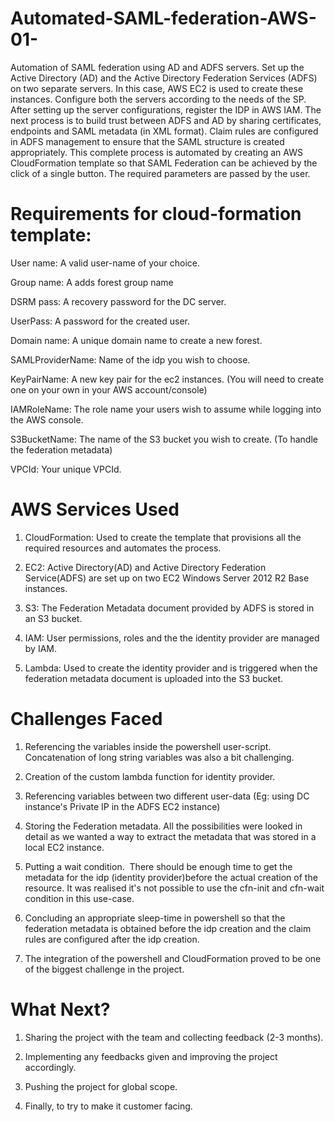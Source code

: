 # Automated-SAML-federation-AWS-01-
Automation of SAML federation using AD and ADFS servers. Set up the Active Directory (AD) and the Active Directory Federation Services (ADFS) on two separate servers. In this case, AWS EC2 is used to create these instances. Configure both the servers according to the needs of the SP. After setting up the server configurations, register the IDP in AWS IAM. The next process is to build trust between ADFS and AD by sharing certificates, endpoints and SAML metadata (in XML format). Claim rules are configured in ADFS management to ensure that the SAML structure is created appropriately. This complete process is automated by creating an AWS CloudFormation template so that SAML Federation can be achieved by the click of a single button. The required parameters are passed by the user.

# Requirements for cloud-formation template:
User name: A valid user-name of your choice.

Group name: A adds forest group name

DSRM pass: A recovery password for the DC server.

UserPass: A password for the created user.

Domain name: A unique domain name to create a new forest.

SAMLProviderName: Name of the idp you wish to choose.

KeyPairName: A new key pair for the ec2 instances. (You will need to create one on your own in your AWS account/console)

IAMRoleName: The role name your users wish to assume while logging into the AWS console.

S3BucketName: The name of the S3 bucket you wish to create. (To handle the federation metadata)

VPCId: Your unique VPCId.

# AWS Services Used
1. CloudFormation: Used to create the template that provisions all the required resources and automates the process.

2. EC2: Active Directory(AD) and Active Directory Federation Service(ADFS) are set up on two EC2 Windows Server 2012 R2 Base instances.

3. S3: The Federation Metadata document provided by ADFS is stored in an S3 bucket.

4. IAM: User permissions, roles and the the identity provider are managed by IAM.

5. Lambda: Used to create the identity provider and is triggered when the federation metadata document is uploaded into the S3 bucket.

# Challenges Faced
1. Referencing the variables inside the powershell user-script. Concatenation of long string variables was also a bit challenging.

2. Creation of the custom lambda function for identity provider.

3. Referencing variables between two different user-data (Eg: using DC instance's Private IP in the ADFS EC2 instance)

4. Storing the Federation metadata. All the possibilities were looked in detail as we wanted a way to extract the metadata that was stored in a local EC2 instance.

5. Putting a wait condition.  There should be enough time to get the metadata for the idp (identity provider)before the actual creation of the resource. It was realised it's not possible to use the cfn-init and cfn-wait condition in this use-case.

6. Concluding an appropriate sleep-time in powershell so that the federation metadata is obtained before the idp creation and the claim rules are configured after the idp creation.

7. The integration of the powershell and CloudFormation proved to be one of the biggest challenge in the project.

# What Next?
1. Sharing the project with the team and collecting feedback (2-3 months).

2. Implementing any feedbacks given and improving the project accordingly.

3. Pushing the project for global scope.

4. Finally, to try to make it customer facing.
